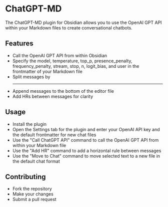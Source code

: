 # ChatGPT-MD

The ChatGPT-MD plugin for Obsidian allows you to use the OpenAI GPT API within your Markdown files to create conversational chatbots. 

## Features

- Call the OpenAI GPT API from within Obsidian
- Specify the model, temperature, top_p, presence_penalty, frequency_penalty, stream, stop, n, logit_bias, and user in the frontmatter of your Markdown file
- Split messages by <hr class="__chatgpt_plugin"> 
- Append messages to the bottom of the editor file
- Add HRs between messages for clarity

## Usage

- Install the plugin
- Open the Settings tab for the plugin and enter your OpenAI API key and the default frontmatter for new chat files
- Use the "Call ChatGPT API" command to call the OpenAI GPT API from within your Markdown file
- Use the "Add HR" command to add a horizontal rule between messages
- Use the "Move to Chat" command to move selected text to a new file in the default chat format

## Contributing

- Fork the repository
- Make your changes
- Submit a pull request